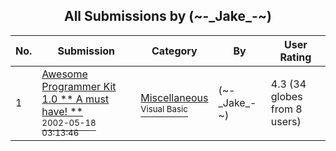 ﻿<div align="center">

## All Submissions by \(\~\-\_Jake\_\-\~\)

</div>

No.  | Submission | Category | By   | User Rating
---- | ---------- | -------- | ---- | -----------
1 | [Awesome Programmer Kit  1\.0 \*\* A must have\! \*\*<br /><sup>2002-05-18 03:13:46</sup>](https://github.com/Planet-Source-Code/jake-awesome-programmer-kit-1-0-a-must-have__1-34903) | [Miscellaneous<br /><sup>Visual Basic</sup>](../ByCategory/miscellaneous__1-1.md) | \(\~\-\_Jake\_\-\~\) | 4.3 (34 globes from 8 users)
